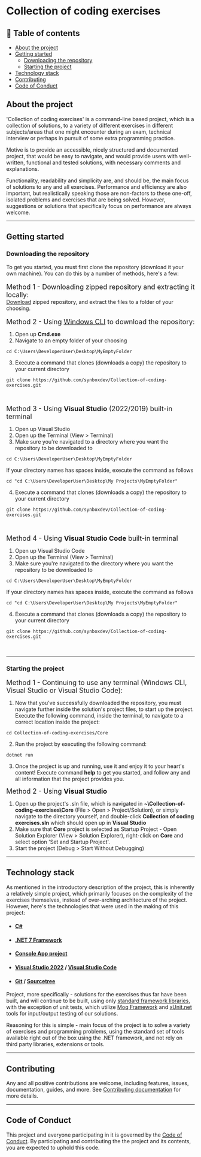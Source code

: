 # Collection of coding exercises

## 📄 Table of contents

* [About the project](#about-the-project)
* [Getting started](#getting-started)
    * [Downloading the repository](#downloading-the-repository)
    * [Starting the project](#starting-the-project)
* [Technology stack](#technology-stack)
* [Contributing](#Contributing)
* [Code of Conduct](#code-of-conduct)

## About the project

'Collection of coding exercises' is a command-line based project, which is a collection of solutions, to a variety of different exercises in different subjects/areas that one might encounter during an exam, technical interview or perhaps in pursuit of some extra programming practice.

Motive is to provide an accessible, nicely structured and documented project, that would be easy to navigate, and would provide users with well-written, functional and tested solutions, with necessary comments and explanations.

Functionality, readability and simplicity are, and should be, the main focus of solutions to any and all exercises. Performance and efficiency are also important, but realistically speaking those are non-factors to these one-off, isolated problems and exercises that are being solved. However, suggestions or solutions that specifically focus on performance are always welcome.

---

## Getting started

### Downloading the repository

To get you started, you must first clone the repository (download it your own machine). You can do this by a number of methods, here's a few:
<br><br>
<font size="4">Method 1 - Downloading zipped repository and extracting it locally:</font>
<br>
[Download](https://github.com/synboxdev/Collection-of-coding-exercises/archive/refs/heads/master.zip) zipped repository, and extract the files to a folder of your choosing.
<br><br>
<font size="4">Method 2 - Using [Windows CLI](https://learn.microsoft.com/en-us/windows-server/administration/windows-commands/cmd) to download the repository:</font>
<br>
1. Open up <b>Cmd.exe</b>
2. Navigate to an empty folder of your choosing
```
cd C:\Users\DeveloperUser\Desktop\MyEmptyFolder
```
3. Execute a command that clones (downloads a copy) the repository to your current directory
```
git clone https://github.com/synboxdev/Collection-of-coding-exercises.git
```
<br>

<font size="4">Method 3 - Using <b>Visual Studio</b> (2022/2019) built-in terminal </font>
1. Open up Visual Studio
2. Open up the Terminal (View > Terminal)
3. Make sure you're navigated to a directory where you want the repository to be downloaded to
```
cd C:\Users\DeveloperUser\Desktop\MyEmptyFolder
```
If your directory names has spaces inside, execute the command as follows
```
cd "cd C:\Users\DeveloperUser\Desktop\My Projects\MyEmptyFolder"
```
4. Execute a command that clones (downloads a copy) the repository to your current directory
```
git clone https://github.com/synboxdev/Collection-of-coding-exercises.git
```
<br>

<font size="4">Method 4 - Using <b>Visual Studio Code</b> built-in terminal</font>
1. Open up Visual Studio Code
2. Open up the Terminal (View > Terminal)
3. Make sure you're navigated to the directory where you want the repository to be downloaded to
```
cd C:\Users\DeveloperUser\Desktop\MyEmptyFolder
```
If your directory names has spaces inside, execute the command as follows
```
cd "cd C:\Users\DeveloperUser\Desktop\My Projects\MyEmptyFolder"
```
4. Execute a command that clones (downloads a copy) the repository to your current directory
```
git clone https://github.com/synboxdev/Collection-of-coding-exercises.git
```
<br>

---

### Starting the project

<font size="4">Method 1 - Continuing to use any terminal (Windows CLI, Visual Studio or Visual Studio Code):</font>
1. Now that you've successfully downloaded the repository, you must navigate further inside the solution's project files, to start up the project. Execute the following command, inside the terminal, to navigate to a correct location inside the project:
```
cd Collection-of-coding-exercises/Core
```
2. Run the project by executing the following command:
```
dotnet run
```
3. Once the project is up and running, use it and enjoy it to your heart's content! Execute command <b>help</b> to get you started, and follow any and all information that the project provides you.

<font size="4">Method 2 - Using <b>Visual Studio</b></font>
1. Open up the project's .sln file, which is navigated in <b>~\Collection-of-coding-exercises\Core</b> (File > Open > Project/Solution), or simply navigate to the directory yourself, and double-click <b>Collection of coding exercises.sln</b> which should open up in <b>Visual Studio</b>
2. Make sure that <b>Core</b> project is selected as Startup Project - Open Solution Explorer (View > Solution Explorer), right-click on <b>Core</b> and select option 'Set and Startup Project'.
3. Start the project (Debug > Start Without Debugging)

---

## Technology stack

As mentioned in the introductory description of the project, this is inherently a relatively simple project, which primarily focuses on the complexity of the exercises themselves, instead of over-arching architecture of the project. However, here's the technologies that were used in the making of this project:

* #### [C#](https://learn.microsoft.com/en-us/dotnet/csharp/) 
* #### [.NET 7 Framework](https://dotnet.microsoft.com/en-us/download/dotnet/7.0)
* #### [Console App project](https://en.wikipedia.org/wiki/Console_application)
* #### [Visual Studio 2022](https://visualstudio.microsoft.com/vs/) / [Visual Studio Code](https://code.visualstudio.com/)
* #### [Git](https://learn.microsoft.com/en-us/devops/develop/git/what-is-git) / [Sourcetree](https://www.sourcetreeapp.com/)

Project, more specifically - solutions for the exercises thus far have been built, and will continue to be built, using only [standard framework libraries](https://learn.microsoft.com/en-us/dotnet/standard/framework-libraries), with the exception of unit tests, which utilize [Moq Framework](https://learn.microsoft.com/en-us/shows/visual-studio-toolbox/unit-testing-moq-framework) and [xUnit.net](https://xunit.net/) tools for input/output testing of our solutions.

Reasoning for this is simple - main focus of the project is to solve a variety of exercises and programming problems, using the standard set of tools available right out of the box using the .NET framework, and not rely on third party libraries, extensions or tools.

---

## Contributing
Any and all positive contributions are welcome, including features, issues, documentation, guides, and more. See [Contributing documentation](CONTRIBUTING.md) for more details.

---

## Code of Conduct
This project and everyone participating in it is governed by the [Code of Conduct](CODE_OF_CONDUCT.md). By participating and contributing the the project and its contents, you are expected to uphold this code.